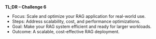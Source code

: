 **TL;DR – Challenge 6**

- Focus: Scale and optimize your RAG application for real-world use.
- Steps: Address scalability, cost, and performance optimizations.
- Goal: Make your RAG system efficient and ready for larger workloads.
- Outcome: A scalable, cost-effective RAG deployment.
